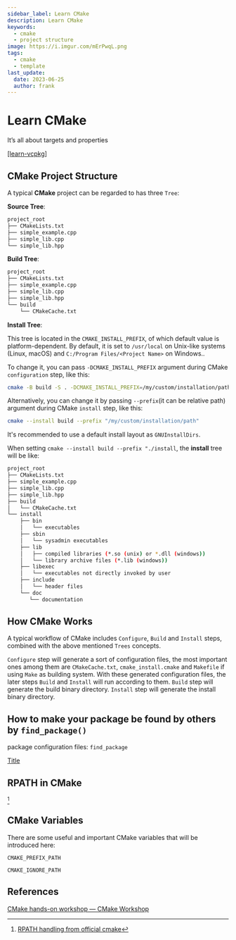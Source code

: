 ```yaml
---
sidebar_label: Learn CMake
description: Learn CMake
keywords:
  - cmake
  - project structure
image: https://i.imgur.com/mErPwqL.png
tags:
  - cmake
  - template
last_update:
  date: 2023-06-25
  author: frank
---
```


# Learn CMake

It’s all about targets and properties

[[learn-vcpkg]](./learn-vcpkg.md)

## CMake Project Structure

A typical **CMake** project can be regarded to has three `Tree`:

**Source Tree**:

```sh
project_root
├── CMakeLists.txt
├── simple_example.cpp
├── simple_lib.cpp
└── simple_lib.hpp
```

**Build Tree**:

```sh
project_root
├── CMakeLists.txt
├── simple_example.cpp
├── simple_lib.cpp
├── simple_lib.hpp
└── build
    └── CMakeCache.txt
```

**Install Tree**:

This tree is located in the `CMAKE_INSTALL_PREFIX`, of which default value is platform-dependent. By default, it is set to `/usr/local` on Unix-like systems (Linux, macOS) and `C:/Program Files/<Project Name>` on Windows..

To change it, you can pass `-DCMAKE_INSTALL_PREFIX` argument during CMake `configuration` step, like this:

```sh
cmake -B build -S . -DCMAKE_INSTALL_PREFIX=/my/custom/installation/path
```

Alternatively, you can change it by passing `--prefix`(it can be relative path) argument during CMake `install` step, like this:

```sh
cmake --install build --prefix "/my/custom/installation/path"
```

It's recommended to use a default install layout as `GNUInstallDirs`.

When setting `cmake --install build --prefix "./install`, the **install** tree will be like:

```sh
project_root
├── CMakeLists.txt
├── simple_example.cpp
├── simple_lib.cpp
├── simple_lib.hpp
├── build
│   └── CMakeCache.txt
└── install
    ├── bin
    │   └── executables
    ├── sbin
    │   └── sysadmin executables
    ├── lib
    │   ├── compiled libraries (*.so (unix) or *.dll (windows))
    │   └── library archive files (*.lib (windows))
    ├── libexec
    │   └── executables not directly invoked by user
    ├── include
    │   └── header files
    └── doc
       └── documentation
```

## How CMake Works

A typical workflow of CMake includes `Configure`, `Build` and `Install` steps, combined with the above mentioned `Trees` concepts.

`Configure` step will generate a sort of configuration files, the most important ones among them are `CMakeCache.txt`, `cmake_install.cmake` and `Makefile` if using `Make` as building system. With these generated configuration files, the later steps `Build` and `Install` will run according to them.
`Build` step will generate the build binary directory.
`Install` step will generate the install binary directory.

## How to make your package be found by others by `find_package()`

package configuration files: `find_package`

[Title](https://cmake.org/cmake/help/latest/guide/importing-exporting/index.html#importing-targets)

## RPATH in CMake

[^rpath]

## CMake Variables

There are some useful and important CMake variables that will be introduced here:

`CMAKE_PREFIX_PATH`

`CMAKE_IGNORE_PATH`

## References

[CMake hands-on workshop — CMake Workshop](https://enccs.github.io/cmake-workshop/)
[^rpath]: [RPATH handling from official cmake](https://gitlab.kitware.com/cmake/community/-/wikis/doc/cmake/RPATH-handling)
